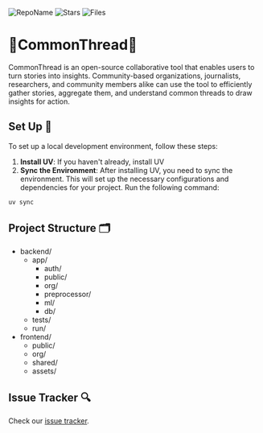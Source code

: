 ![RepoName](https://img.shields.io/badge/CommonThread-8A2BE2)
![Stars](https://img.shields.io/github/stars/uchicago-capp-30320/CommonThread?&color=yellow)
![Files](https://img.shields.io/github/directory-file-count/uchicago-capp-30320/CommonThread) 

# 🧵CommonThread🧵

CommonThread is an open-source collaborative tool that enables users to turn stories into insights. Community-based organizations, journalists, researchers, and community members alike can use the tool to efficiently gather stories, aggregate them, and understand common threads to draw insights for action.

## Set Up :hammer:

To set up a local development environment, follow these steps:

1. **Install UV**: If you haven't already, install UV
2. **Sync the Environment**: After installing UV, you need to sync the environment. This will set up the necessary configurations and dependencies for your project. Run the following command:
```bash
uv sync
```

## Project Structure :card_index_dividers:
- backend/
    - app/
        - auth/
        - public/
        - org/
        - preprocessor/
        - ml/
        - db/
    - tests/
    - run/
- frontend/
    - public/
    - org/
    - shared/
    - assets/

## Issue Tracker :mag:
Check our [issue tracker](https://github.com/orgs/uchicago-capp-30320/projects/10/views/1).
